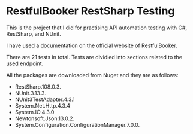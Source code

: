 # RestfulBooker RestSharp Testing

This is the project that I did for practising API automation testing with C#, RestSharp, and NUnit. 

I have used a documentation on the official website of RestfulBooker. 

There are 21 tests in total. Tests are dividied into sections related to the used endpoint. 

All the packages are downloaded from Nuget and they are as follows:

  - RestSharp.108.0.3.
  - NUnit.3.13.3.
  - NUnit3TestAdapter.4.3.1
  - System.Net.Http.4.3.4
  - System.IO.4.3.0
  - Newtonsoft.Json.13.0.2.
  - System.Configuration.ConfigurationManager.7.0.0.
